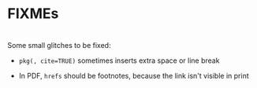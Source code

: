 # FIXMEs
# 
Some small glitches to be fixed:
  
* `pkg(, cite=TRUE)` sometimes inserts extra space or line break

* In PDF, `hrefs` should be footnotes, because the link isn't visible in print
